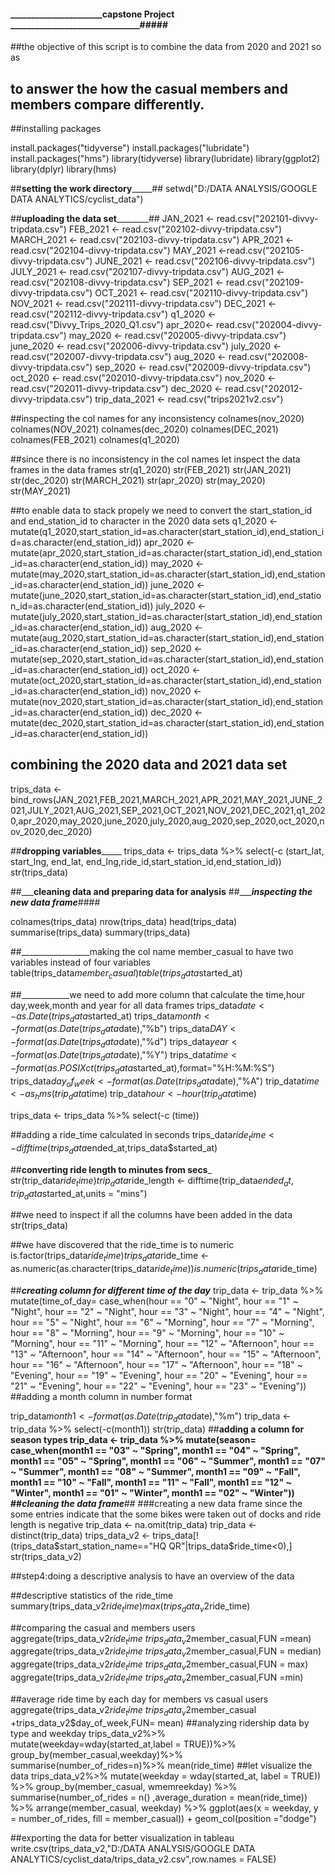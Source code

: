#### ______________________capstone Project _______________________________#####
##the objective of this script is to combine the data from 2020 and 2021 so as 
 ## to answer the how the casual members and members compare differently.
##installing packages

install.packages("tidyverse")
install.packages("lubridate")
install.packages("hms")
library(tidyverse)
library(lubridate)
library(ggplot2)
library(dplyr)
library(hms)

##____setting the work directory_________##
setwd("D:/DATA ANALYSIS/GOOGLE DATA ANALYTICS/cyclist_data")

##____________uploading the data set____________________##
JAN_2021 <- read.csv("202101-divvy-tripdata.csv")
FEB_2021 <- read.csv("202102-divvy-tripdata.csv")
MARCH_2021 <- read.csv("202103-divvy-tripdata.csv")
APR_2021 <- read.csv("202104-divvy-tripdata.csv")
MAY_2021 <-read.csv("202105-divvy-tripdata.csv")
JUNE_2021 <- read.csv("202106-divvy-tripdata.csv")
JULY_2021 <- read.csv("202107-divvy-tripdata.csv")
AUG_2021 <- read.csv("202108-divvy-tripdata.csv")
SEP_2021 <- read.csv("202109-divvy-tripdata.csv")
OCT_2021 <- read.csv("202110-divvy-tripdata.csv")
NOV_2021 <- read.csv("202111-divvy-tripdata.csv")
DEC_2021 <- read.csv("202112-divvy-tripdata.csv")
q1_2020 <-read.csv("Divvy_Trips_2020_Q1.csv")
apr_2020<- read.csv("202004-divvy-tripdata.csv")
may_2020 <- read.csv("202005-divvy-tripdata.csv")
june_2020 <- read.csv("202006-divvy-tripdata.csv")
july_2020 <-read.csv("202007-divvy-tripdata.csv")
aug_2020  <- read.csv("202008-divvy-tripdata.csv")
sep_2020 <- read.csv("202009-divvy-tripdata.csv")
oct_2020 <- read.csv("202010-divvy-tripdata.csv")
nov_2020 <- read.csv("202011-divvy-tripdata.csv")
dec_2020 <- read.csv("202012-divvy-tripdata.csv")
trip_data_2021 <- read.csv("trips2021v2.csv")

##inspecting the col names for any inconsistency
colnames(nov_2020)
colnames(NOV_2021)
colnames(dec_2020)
colnames(DEC_2021)
colnames(FEB_2021)
colnames(q1_2020)

##since there is no inconsistency in the col names let inspect the data frames in the data frames
str(q1_2020)
str(FEB_2021)
str(JAN_2021)
str(dec_2020)
str(MARCH_2021)
str(apr_2020)
str(may_2020)
str(MAY_2021)

##to enable data to stack propely we need to convert the start_station_id and end_station_id to character in the 2020 data sets 
q1_2020 <- mutate(q1_2020,start_station_id=as.character(start_station_id),end_station_id=as.character(end_station_id))
apr_2020 <- mutate(apr_2020,start_station_id=as.character(start_station_id),end_station_id=as.character(end_station_id))
may_2020 <- mutate(may_2020,start_station_id=as.character(start_station_id),end_station_id=as.character(end_station_id))
june_2020 <- mutate(june_2020,start_station_id=as.character(start_station_id),end_station_id=as.character(end_station_id))
july_2020 <- mutate(july_2020,start_station_id=as.character(start_station_id),end_station_id=as.character(end_station_id))
aug_2020 <-mutate(aug_2020,start_station_id=as.character(start_station_id),end_station_id=as.character(end_station_id))
sep_2020 <- mutate(sep_2020,start_station_id=as.character(start_station_id),end_station_id=as.character(end_station_id))
oct_2020 <- mutate(oct_2020,start_station_id=as.character(start_station_id),end_station_id=as.character(end_station_id))
nov_2020 <- mutate(nov_2020,start_station_id=as.character(start_station_id),end_station_id=as.character(end_station_id))
dec_2020 <- mutate(dec_2020,start_station_id=as.character(start_station_id),end_station_id=as.character(end_station_id))

## combining the 2020 data and 2021 data set 
trips_data <-bind_rows(JAN_2021,FEB_2021,MARCH_2021,APR_2021,MAY_2021,JUNE_2021,JULY_2021,AUG_2021,SEP_2021,OCT_2021,NOV_2021,DEC_2021,q1_2020,apr_2020,may_2020,june_2020,july_2020,aug_2020,sep_2020,oct_2020,nov_2020,dec_2020)


##____________dropping variables_________________
trips_data <- trips_data %>% 
  select(-c (start_lat, start_lng, end_lat, end_lng,ride_id,start_station_id,end_station_id))
str(trips_data)

##_______________cleaning data and preparing data for analysis____________ 
##________inspecting the new data frame_____####

colnames(trips_data)
nrow(trips_data)
head(trips_data)
summarise(trips_data)
summary(trips_data)

##_________________making the col name member_casual to have two variables instead of four variables
table(trips_data$member_casual)
table(trips_data$started_at)

##____________we need to add more column that calculate the time,hour day,week,month and year for all data frames 
trips_data$date <- as.Date(trips_data$started_at)
trips_data$month <- format(as.Date(trips_data$date),"%b")
trips_data$DAY <- format(as.Date(trips_data$date),"%d")
trips_data$year <-format(as.Date(trips_data$date),"%Y")
trips_data$time <- format(as.POSIXct(trips_data$started_at),format="%H:%M:%S")
trips_data$day_of_week <- format(as.Date(trips_data$date),"%A")
trip_data$time <- as_hms(trip_data$time)
trip_data$hour <- hour(trip_data$time)

trips_data <- trips_data %>% 
select(-c (time))

##adding a ride_time calculated in seconds 
trips_data$ride_time <- difftime(trips_data$ended_at,trips_data$started_at)

##__converting ride length to minutes from secs___
str(trip_data$ride_time)
trip_data$ride_length <- difftime(trip_data$ended_at,trip_data$started_at,units = "mins")

##we need to inspect if all the columns have been added in the data 
str(trips_data)

##we have discovered that the ride_time is to numeric 
is.factor(trips_data$ride_time)
trips_data$ride_time <- as.numeric(as.character(trips_data$ride_time))
is.numeric(trips_data$ride_time)


##___creating column for different time of the day___
trip_data <- trip_data %>% mutate(time_of_day=
                                    case_when(hour == "0" ~ "Night",
                                              hour == "1" ~ "Night",
                                              hour == "2" ~ "Night",
                                              hour == "3" ~ "Night",
                                              hour == "4" ~ "Night",
                                              hour == "5" ~ "Night",
                                              hour == "6" ~ "Morning",
                                              hour == "7" ~ "Morning",
                                              hour == "8" ~ "Morning",
                                              hour == "9" ~ "Morning",
                                              hour == "10" ~ "Morning",
                                              hour == "11" ~ "Morning",
                                              hour == "12" ~ "Afternoon",
                                              hour == "13" ~ "Afternoon",
                                              hour == "14" ~ "Afternoon",
                                              hour == "15" ~ "Afternoon",
                                              hour == "16" ~ "Afternoon",
                                              hour == "17" ~ "Afternoon",
                                              hour == "18" ~ "Evening",
                                              hour == "19" ~ "Evening",
                                              hour == "20" ~ "Evening",
                                              hour == "21" ~ "Evening",
                                              hour == "22" ~ "Evening",
                                              hour == "23" ~ "Evening"))
##adding a month column in number format 

trip_data$month1 <- format(as.Date(trip_data$date),"%m")
trip_data <-trip_data %>%
  select(-c(month1))
str(trip_data)
##______adding a column for season types____
trip_data <- trip_data %>% mutate(season=
                                    case_when(month1 == "03" ~ "Spring",
                                              month1 == "04" ~ "Spring",
                                              month1 == "05" ~ "Spring",
                                              month1 == "06"  ~ "Summer",
                                              month1 == "07"  ~ "Summer",
                                              month1 == "08"  ~ "Summer",
                                              month1 == "09" ~ "Fall",
                                              month1 == "10" ~ "Fall",
                                              month1 == "11" ~ "Fall",
                                              month1 == "12" ~ "Winter",
                                              month1 == "01" ~ "Winter",
                                              month1 == "02" ~ "Winter"))                                              
##_______cleaning the data frame_________##
###creating a new data frame since the some entries indicate that the some bikes were taken out of docks and ride length is negative
trip_data <- na.omit(trip_data)
trip_data <- distinct(trip_data)
trips_data_v2 <- trips_data[!(trips_data$start_station_name=="HQ QR"|trips_data$ride_time<0),]
str(trips_data_v2)

##step4:doing a descriptive analysis to have an overview of the data

##descriptive statistics of the ride_time 
summary(trips_data_v2$ride_time)
max(trips_data_v2$ride_time)

##comparing the casual and members users
aggregate(trips_data_v2$ride_time~trips_data_v2$member_casual,FUN =mean)
aggregate(trips_data_v2$ride_time~trips_data_v2$member_casual,FUN = median)
aggregate(trips_data_v2$ride_time~trips_data_v2$member_casual,FUN = max)
aggregate(trips_data_v2$ride_time~trips_data_v2$member_casual,FUN =min)

##average ride time by each day for members vs casual users 
aggregate(trips_data_v2$ride_time~trips_data_v2$member_casual +trips_data_v2$day_of_week,FUN= mean)
##analyzing ridership data by type and weekday
trips_data_v2%>%
  mutate(weekday=wday(started_at,label = TRUE))%>%
  group_by(member_casual,weekday)%>%
  summarise(number_of_rides=n)%>%
  mean(ride_time)
##let visualize the data 
trips_data_v2%>%
  mutate(weekday = wday(started_at, label = TRUE)) %>%
  group_by(member_casual, wmemreekday) %>%
  summarise(number_of_rides = n()
            ,average_duration = mean(ride_time)) %>%
  arrange(member_casual, weekday) %>%
  ggplot(aes(x = weekday, y = number_of_rides, fill = member_casual)) +
  geom_col(position ="dodge")

##exporting the data for better visualization in tableau
write.csv(trips_data_v2,"D:/DATA ANALYSIS/GOOGLE DATA ANALYTICS/cyclist_data/trips_data_v2.csv",row.names = FALSE)

                      

